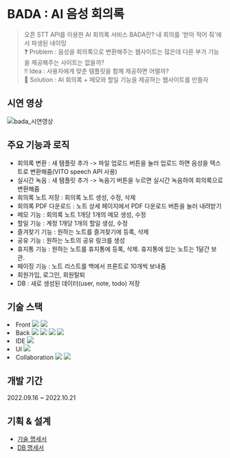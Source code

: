 # BADA : AI 음성 회의록
> 오픈 STT API를 이용한 AI 회의록 서비스
> BADA란? 내 회의를 '받아 적어 줘'에서 파생된 네이밍  
❓ Problem : 음성을 회의록으로 변환해주는 웹사이트는 많은데 다른 부가 기능을 제공해주는 사이트는 없을까?  
‼️ Idea : 사용자에게 맞춘 템플릿을 함께 제공하면 어떨까?  
💯 Solution : AI 회의록 + 메모와 할일 기능을 제공하는 웹사이트를 만들자

## 시연 영상
![bada_시연영상](https://user-images.githubusercontent.com/62530884/197729514-54ef1a45-db77-4069-b5d9-8eef186943a7.gif)

## 주요 기능과 로직

* 회의록 변환 : 새 탬플릿 추가 -> 파일 업로드 버튼을 눌러 업로드 하면 음성을 텍스트로 변환해줌(VITO speech API 사용)
* 실시간 녹음 : 새 탬플릿 추가 -> 녹음기 버튼을 누르면 실시간 녹음하여 회의록으로 변환해줌
* 회의록 노트 저장 : 회의록 노트 생성, 수정, 삭제
* 회의록 PDF 다운로드 : 노트 상세 페이지에서 PDF 다운로드 버튼을 눌러 내려받기
* 메모 기능 : 회의록 노트 1개당 1개의 메모 생성, 수정
* 할일 기능 : 계정 1개당 1개의 할일 생성, 수정
* 즐겨찾기 기능 : 원하는 노트를 즐겨찾기에 등록, 삭제
* 공유 기능 : 원하는 노트의 공유 링크를 생성
* 휴지통 기능 : 원하는 노트를 휴지통에 등록, 삭제. 휴지통에 있는 노트는 1달간 보관.
* 페이징 기능 : 노트 리스트를 백에서 프론트로 10개씩 보내줌
* 회원가입, 로그인, 회원탈퇴
* DB : 새로 생성된 데이터(user, note, todo) 저장

## 기술 스택

<div>
<li>Front
<img  src="https://img.shields.io/badge/javascript-F7DF1E?style=for-the-badge&logo=javascript&logoColor=black">
<img src="https://img.shields.io/badge/react-61DAFB?style=for-the-badge&logo=react&logoColor=black">
</li>

<li>Back
<img  src="https://img.shields.io/badge/javascript-F7DF1E?style=for-the-badge&logo=javascript&logoColor=black">
<img src="https://img.shields.io/badge/node.js-339933?style=for-the-badge&logo=Node.js&logoColor=white">
<img src="https://img.shields.io/badge/express-000000?style=for-the-badge&logo=express&logoColor=white">
<img src="https://img.shields.io/badge/mongoDB-47A248?style=for-the-badge&logo=MongoDB&logoColor=white">
</li>

<li>IDE
<img src="https://img.shields.io/badge/Visual Studio Code-007ACC?style=for-the-badge&logo=Visual Studio Code&logoColor=white">
</li>

<li>UI
<img src="https://img.shields.io/badge/Figma-F24E1E?style=for-the-badge&logo=Figma&logoColor=white">
</li>

<li>Collaboration
<img src="https://img.shields.io/badge/GitHub-181717?style=for-the-badge&logo=GitHub&logoColor=white">
<img src="https://img.shields.io/badge/Notion-181717?style=for-the-badge&logo=Notion&logoColor=white">
</li>
</div>  

## 개발 기간
2022.09.16 ~ 2022.10.21

## 기획 & 설계
* [기술 명세서](https://nutritious-albacore-e40.notion.site/dcb026f6c8e84666b25c0266653f1ec5)  
* [DB 명세서](https://nutritious-albacore-e40.notion.site/DB-3344dbed52df49789dd2fd9389d73ed7)
